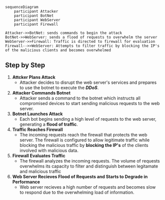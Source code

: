 ```mermaid
sequenceDiagram
    participant Attacker
    participant BotNet
    participant WebServer
    participant Firewall

Attacker->>BotNet: sends commands to begin the attack  
BotNet->>WebServer: sends a flood of requests to overwhelm the server  
WebServer->>Firewall: Traffic is directed to firewall for evaluation
Firewall-->>WebServer: Attempts to filter traffic by blocking the IP's of the malicious clients and becomes overwhelmed
``` 

## Step by Step 
1. **Attcker Plans Attack**
   * Attacker decides to disrupt the web server's services and prepares to use the botnet to execute the _**DDoS**_.
2. **Attacker Commands Botnet**
   * Attacker sends a command to the botnet which instructs all compromised devices to start sending malicious requests to the web server.
3. **Botnet Launches Attack**
   * Each bot begins sending a high level of requests to the web server, generating a **flood of traffic**.
4. **Traffic Reaches Firewall** 
   * The incoming requests reach the firewall that protects the web server. The firewall is configured to allow legitimate traffic while blocking the malicious traffic by **blocking the IP's** of the clients involved with malicious data.
5. **Firewall Evaluates Traffic**
   * The firewall analyzes the incoming requests. The volume of requests overwhelms its capacity to filter and distinguish between legitamate and malicious traffic 
6. **Web Server Recieves Flood of Requests and Starts to Degrade in Performance**
   * Web server recieves a high number of requests and becomes slow to respond due to the overwhelming load of information.  